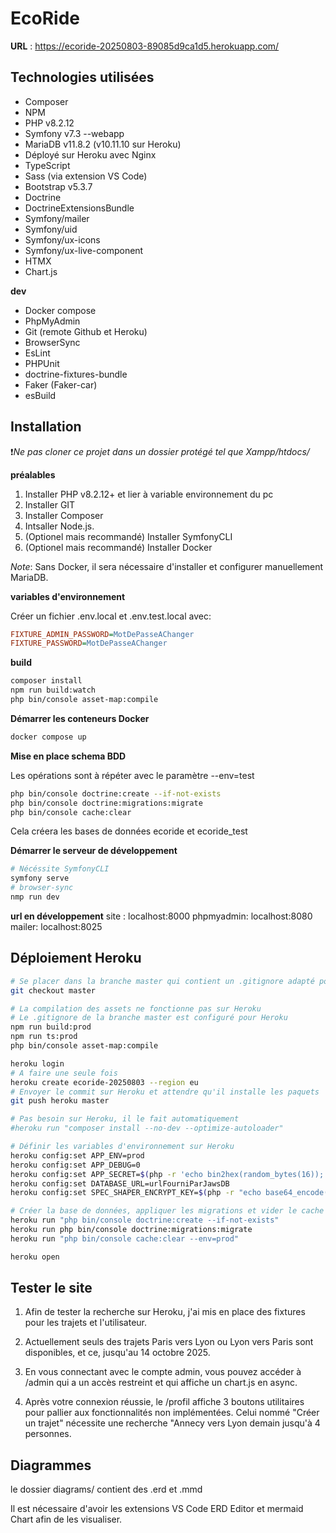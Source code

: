 # EcoRide

**URL** : https://ecoride-20250803-89085d9ca1d5.herokuapp.com/

## Technologies utilisées
- Composer
- NPM
- PHP v8.2.12
- Symfony v7.3 --webapp
- MariaDB v11.8.2 (v10.11.10 sur Heroku)
- Déployé sur Heroku avec Nginx
- TypeScript
- Sass (via extension VS Code)
- Bootstrap v5.3.7
- Doctrine
- DoctrineExtensionsBundle
- Symfony/mailer
- Symfony/uid
- Symfony/ux-icons
- Symfony/ux-live-component
- HTMX
- Chart.js

**dev**
- Docker compose
- PhpMyAdmin
- Git (remote Github et Heroku)
- BrowserSync
- EsLint
- PHPUnit
- doctrine-fixtures-bundle
- Faker (Faker-car)
- esBuild

## Installation
❗*Ne pas cloner ce projet dans un dossier protégé tel que Xampp/htdocs/*

**préalables**
1. Installer PHP v8.2.12+ et lier à variable environnement du pc
2. Installer GIT
3. Installer Composer
5. Intsaller Node.js.
6. (Optionel mais recommandé) Installer SymfonyCLI
7. (Optionel mais recommandé) Installer Docker

*Note*: Sans Docker, il sera nécessaire d'installer et configurer manuellement MariaDB.

**variables d'environnement**

Créer un fichier .env.local et .env.test.local avec:
```ini
FIXTURE_ADMIN_PASSWORD=MotDePasseAChanger
FIXTURE_PASSWORD=MotDePasseAChanger
```

**build**
```bash
composer install
npm run build:watch
php bin/console asset-map:compile
```

**Démarrer les conteneurs Docker**
```bash
docker compose up
```

**Mise en place schema BDD**

Les opérations sont à répéter avec le paramètre --env=test
```bash
php bin/console doctrine:create --if-not-exists
php bin/console doctrine:migrations:migrate
php bin/console cache:clear
```
Cela créera les bases de données ecoride et ecoride_test

**Démarrer le serveur de développement**

```bash
# Nécéssite SymfonyCLI
symfony serve
# browser-sync
nmp run dev
```

**url en développement**
site : localhost:8000
phpmyadmin: localhost:8080
mailer: localhost:8025 

## Déploiement Heroku
```bash
# Se placer dans la branche master qui contient un .gitignore adapté pour Heroku
git checkout master

# La compilation des assets ne fonctionne pas sur Heroku
# Le .gitignore de la branche master est configuré pour Heroku
npm run build:prod
npm run ts:prod
php bin/console asset-map:compile

heroku login
# A faire une seule fois
heroku create ecoride-20250803 --region eu
# Envoyer le commit sur Heroku et attendre qu'il installe les paquets
git push heroku master

# Pas besoin sur Heroku, il le fait automatiquement
#heroku run "composer install --no-dev --optimize-autoloader"

# Définir les variables d'environnement sur Heroku
heroku config:set APP_ENV=prod
heroku config:set APP_DEBUG=0
heroku config:set APP_SECRET=$(php -r 'echo bin2hex(random_bytes(16));')
heroku config:set DATABASE_URL=urlFourniParJawsDB
heroku config:set SPEC_SHAPER_ENCRYPT_KEY=$(php -r "echo base64_encode(openssl_random_pseudo_bytes(32)))"

# Créer la base de données, appliquer les migrations et vider le cache 
heroku run "php bin/console doctrine:create --if-not-exists"
heroku run php bin/console doctrine:migrations:migrate
heroku run "php bin/console cache:clear --env=prod"

heroku open
```

## Tester le site

1. Afin de tester la recherche sur Heroku, j'ai mis en place des fixtures pour les trajets et l'utilisateur.

2. Actuellement seuls des trajets Paris vers Lyon ou Lyon vers Paris sont disponibles, et ce, jusqu'au 14 octobre 2025.

3. En vous connectant avec le compte admin, vous pouvez accéder à /admin qui a un accès restreint et qui affiche un chart.js en async.

4. Après votre connexion réussie, le /profil affiche 3 boutons utilitaires pour pallier aux fonctionnalités non implémentées. Celui nommé "Créer un trajet" nécessite une recherche "Annecy vers Lyon demain jusqu'à 4 personnes.

## Diagrammes
le dossier diagrams/ contient des .erd et .mmd

Il est nécessaire d'avoir les extensions VS Code ERD Editor et mermaid Chart afin de les visualiser.
